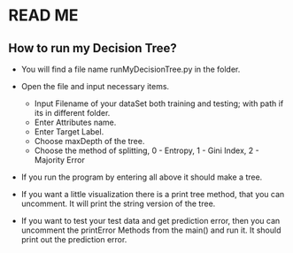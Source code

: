 # READ ME  
## How to run my Decision Tree?
 - You will find a file name runMyDecisionTree.py in the folder.
 
 - Open the file and input necessary items.
    - Input Filename of your dataSet both training and testing; with path if its in different folder.
    - Enter Attributes name.
    - Enter Target Label.
    - Choose maxDepth of the tree.
    - Choose the method of splitting, 0 - Entropy, 1 - Gini Index, 2 - Majority Error
  
 - If you run the program by entering all above it should make a tree. 
 
 - If you want a little visualization there is a print tree method, that you can uncomment. 
    It will print the string version of the tree.
    
 - If you want to test your test data and get prediction error, then you can uncomment the printError Methods from the main()
   and run it. It should print out the prediction error.
   
  

